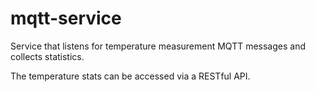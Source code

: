 # mqtt-service
Service that listens for temperature measurement MQTT messages and collects statistics.

The temperature stats can be accessed via a RESTful API.